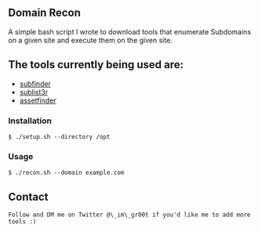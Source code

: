 ## Domain Recon
A simple bash script I wrote to download tools that enumerate Subdomains on a given site and execute them on the given site.

## The tools currently being used are:
- [subfinder](https://github.com/subfinder/subfinder)
- [sublist3r](https://github.com/aboul3la/Sublist3r)
- [assetfinder](https://github.com/tomnomnom/assetfinder)

### Installation
`$ ./setup.sh --directory /opt`

### Usage
`$ ./recon.sh --domain example.com`

## Contact
`Follow and DM me on Twitter @\_im\_gr00t if you'd like me to add more tools :)`
